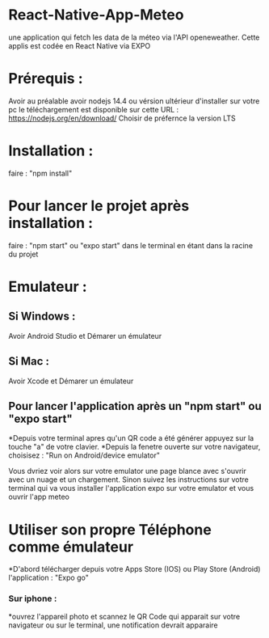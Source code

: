 # React-Native-App-Meteo
une application qui fetch les data de la méteo via l'API openeweather. Cette applis est codée en React Native via EXPO

# Prérequis : 
Avoir au préalable avoir nodejs 14.4 ou vérsion ultérieur d'installer sur votre pc 
le téléchargement est disponible sur cette URL : https://nodejs.org/en/download/ 
Choisir de préfernce la version LTS

# Installation :
faire : "npm install" 
# Pour lancer le projet après installation :
faire : "npm start" ou "expo start" dans le terminal en étant dans la racine du projet

# Emulateur : 

## Si Windows :
Avoir Android Studio et Démarer un émulateur

## Si Mac :
Avoir Xcode et Démarer un émulateur

## Pour lancer l'application après un "npm start" ou "expo start"

*Depuis votre terminal apres qu'un QR code a été générer appuyez sur la touche "a" de votre clavier.
*Depuis la fenetre ouverte sur votre navigateur, choisisez : "Run on Android/device emulator"

Vous dvriez voir alors sur votre emulator une page blance avec s'ouvrir avec un nuage et un chargement.
Sinon suivez les instructions sur votre terminal qui va vous installer l'application expo sur votre emulator et vous ouvrir l'app meteo

# Utiliser son propre Téléphone comme émulateur
*D'abord télécharger depuis votre Apps Store (IOS) ou Play Store (Android) l'application : "Expo go"

### Sur iphone : 
*ouvrez l'appareil photo et scannez le QR Code qui apparait sur votre navigateur ou sur le terminal, une notification devrait apparaire



